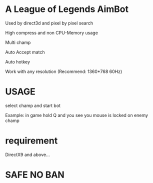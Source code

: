 # A League of Legends AimBot

Used by direct3d and pixel by pixel search 

High compress and non CPU-Memory usage 

Multi champ

Auto Accept match

Auto hotkey

Work with any resolution (Recommend: 1360*768 60Hz)

# USAGE 

select champ and start bot

Example: in game hold Q and you see you mouse is locked on enemy champ

# requirement

DirectX9 and above...

# SAFE NO BAN

